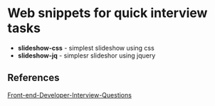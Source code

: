 Web snippets for quick interview tasks
===

* <b>slideshow-css</b> - simplest slideshow using css
* <b>slideshow-jq</b> - simplesr slideshor using jquery

References
---

[Front-end-Developer-Interview-Questions](https://github.com/darcyclarke/Front-end-Developer-Interview-Questions)